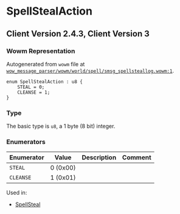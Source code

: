 # SpellStealAction

## Client Version 2.4.3, Client Version 3

### Wowm Representation

Autogenerated from `wowm` file at [`wow_message_parser/wowm/world/spell/smsg_spellsteallog.wowm:1`](https://github.com/gtker/wow_messages/tree/main/wow_message_parser/wowm/world/spell/smsg_spellsteallog.wowm#L1).

```rust,ignore
enum SpellStealAction : u8 {
    STEAL = 0;
    CLEANSE = 1;
}
```
### Type
The basic type is `u8`, a 1 byte (8 bit) integer.
### Enumerators
| Enumerator | Value  | Description | Comment |
| --------- | -------- | ----------- | ------- |
| `STEAL` | 0 (0x00) |  |  |
| `CLEANSE` | 1 (0x01) |  |  |

Used in:
* [SpellSteal](spellsteal.md)

